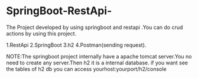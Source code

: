 # SpringBoot-RestApi-
The  Project developed  by using springboot and restapi .You can do crud actions by using this project.

1.RestApi
2.SpringBoot
3.h2
4.Postman(sending request).

NOTE:The springboot project internally have a apache tomcat server.You no need to create any server.Then h2 it is a internal database.
if you want see the tables of h2 db you can access yourhost:yourport/h2/console


